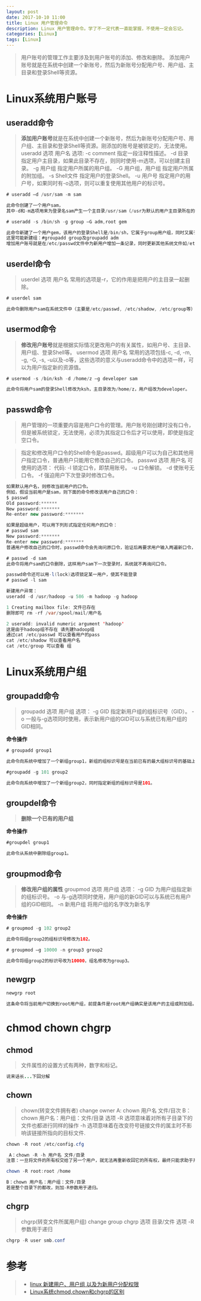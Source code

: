 ```yaml
---
layout: post
date: 2017-10-10 11:00
title: Linux 用户管理命令
description: Linux 用户管理命令。学了不一定代表一直能掌握，不使用一定会忘记。
categories: [Linux]
tags: [Linux]
---
```


> 用户账号的管理工作主要涉及到用户账号的添加、修改和删除。
添加用户账号就是在系统中创建一个新账号，然后为新账号分配用户号、用户组、主目录和登录Shell等资源。

# Linux系统用户账号
## useradd命令
> **添加用户账号**就是在系统中创建一个新账号，然后为新账号分配用户号、用户组、主目录和登录Shell等资源。刚添加的账号是被锁定的，无法使用。
useradd 选项 用户名
选项:
-c comment 指定一段注释性描述。
-d 目录 指定用户主目录，如果此目录不存在，则同时使用-m选项，可以创建主目录。
-g 用户组 指定用户所属的用户组。
-G 用户组，用户组 指定用户所属的附加组。
-s Shell文件 指定用户的登录Shell。
-u 用户号 指定用户的用户号，如果同时有-o选项，则可以重复使用其他用户的标识号。
```java
# useradd –d /usr/sam -m sam

此命令创建了一个用户sam，
其中-d和-m选项用来为登录名sam产生一个主目录/usr/sam（/usr为默认的用户主目录所在的父目录）。

# useradd -s /bin/sh -g group –G adm,root gem

此命令新建了一个用户gem，该用户的登录Shell是/bin/sh，它属于group用户组，同时又属于adm和root用户组，其中group用户组是其主组。
这里可能新建组：#groupadd group及groupadd adm　
增加用户账号就是在/etc/passwd文件中为新用户增加一条记录，同时更新其他系统文件如/etc/shadow, /etc/group等。
```
## userdel命令
> userdel 选项 用户名
常用的选项是-r，它的作用是把用户的主目录一起删除。

``` java
# userdel sam

此命令删除用户sam在系统文件中（主要是/etc/passwd, /etc/shadow, /etc/group等）的记录，同时删除用户的主目录。
```
## usermod命令
> **修改用户账号**就是根据实际情况更改用户的有关属性，如用户号、主目录、用户组、登录Shell等。
usermod 选项 用户名
常用的选项包括-c, -d, -m, -g, -G, -s, -u以及-o等，这些选项的意义与useradd命令中的选项一样，可以为用户指定新的资源值。

``` java
# usermod -s /bin/ksh -d /home/z –g developer sam

此命令将用户sam的登录Shell修改为ksh，主目录改为/home/z，用户组改为developer。
```
## passwd命令 
> 用户管理的一项重要内容是用户口令的管理。用户账号刚创建时没有口令，但是被系统锁定，无法使用，必须为其指定口令后才可以使用，即使是指定空口令。

>指定和修改用户口令的Shell命令是passwd。超级用户可以为自己和其他用户指定口令，普通用户只能用它修改自己的口令。
passwd 选项 用户名
可使用的选项：
代码:
-l 锁定口令，即禁用账号。
-u 口令解锁。
-d 使账号无口令。
-f 强迫用户下次登录时修改口令。

``` java
如果默认用户名，则修改当前用户的口令。
例如，假设当前用户是sam，则下面的命令修改该用户自己的口令：
$ passwd
Old password:******
New password:*******
Re-enter new password:*******

如果是超级用户，可以用下列形式指定任何用户的口令：
# passwd sam
New password:*******
Re-enter new password:*******
普通用户修改自己的口令时，passwd命令会先询问原口令，验证后再要求用户输入两遍新口令，如果两次输入的口令一致，则将这个口令指定给用户；而超级用户为用户指定口令时，就不需要知道原口令。

# passwd -d sam
此命令将用户sam的口令删除，这样用户sam下一次登录时，系统就不再询问口令。

passwd命令还可以用-l(lock)选项锁定某一用户，使其不能登录
# passwd -l sam

新建用户异常：
useradd -d /usr/hadoop -u 586 -m hadoop -g hadoop

1 Creating mailbox file: 文件已存在 
删除即可 rm -rf /var/spool/mail/用户名

2 useradd: invalid numeric argument 'hadoop'
这是由于hadoop组不存在 请先建hadoop组
通过cat /etc/passwd 可以查看用户的pass
cat /etc/shadow 可以查看用户名
cat /etc/group 可以查看 组
```

# Linux系统用户组

## groupadd命令
> groupadd 选项 用户组
选项：
-g GID 指定新用户组的组标识号（GID）。
-o 一般与-g选项同时使用，表示新用户组的GID可以与系统已有用户组的GID相同。


**命令操作**
``` java
# groupadd group1

此命令向系统中增加了一个新组group1，新组的组标识号是在当前已有的最大组标识号的基础上加1。

#groupadd -g 101 group2

此命令向系统中增加了一个新组group2，同时指定新组的组标识号是101。
```

## groupdel命令
> **删除一个已有的用户组**

**命令操作**
``` java
#groupdel group1

此命令从系统中删除组group1。
```
## groupmod命令
> **修改用户组的属性**
groupmod 选项 用户组
选项：
-g GID 为用户组指定新的组标识号。
-o 与-g选项同时使用，用户组的新GID可以与系统已有用户组的GID相同。
-n 新用户组 将用户组的名字改为新名字


**命令操作**
```java
# groupmod -g 102 group2

此命令将组group2的组标识号修改为102。

# groupmod –g 10000 -n group3 group2

此命令将组group2的标识号改为10000，组名修改为group3。
```

## newgrp 
```java
newgrp root

这条命令将当前用户切换到root用户组，前提条件是root用户组确实是该用户的主组或附加组。类似于用户账号的管理，用户组的管理也可以通过集成的系统管理工具来完成。
```
# chmod chown chgrp
## chmod
> 文件属性的设置方式有两种，数字和标记。
``` java
说来话长...下回分解
```

## chown
> chown(转变文件拥有者) change owner
A: chown 用户名 文件/目次
B：chown 用户名：用户组：文件/目录
选项
-R 选项意味着对所有子目录下的文件也都进行同样的操作
-h 选项意味着在改变符号链接文件的属主时不影响该链接所指向的目标文件.

```java
chown -R root /etc/config.cfg

 A：chown -R -h 用户名 文件/目录
注意：一旦将文件的所有权交给了另一个用户，就无法再重新收回它的所有权，最终只能求助于系统管理员.

chown -R root:root /home

B：chown 用户名：用户组：文件/目录
若是整个目录下的都改，则加-R参数用于递归。
```

## chgrp
> chgrp(转变文件所属用户组) change group
chgrp 选项 目录/文件
选项
-R 参数用于递归

```java
chgrp -R user smb.conf
```
# 参考
> * [linux 新建用户、用户组 以及为新用户分配权限][1]
> * [Linux系统chmod,chown和chgrp的区别][2]


  [1]: http://www.cnblogs.com/clicli/p/5943788.html
  [2]: http://blog.csdn.net/majishushu/article/details/54619726
